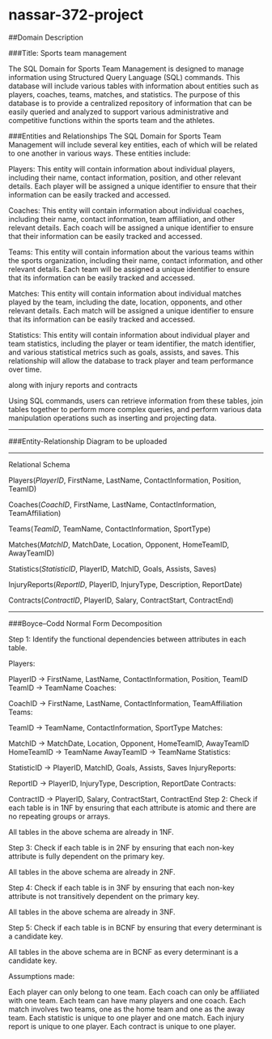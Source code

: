 # nassar-372-project
##Domain Description

###Title: Sports team management

The SQL Domain for Sports Team Management is designed to manage information using Structured Query Language (SQL) commands. This database will include various tables with information about entities such as players, coaches, teams, matches, and statistics. The purpose of this database is to provide a centralized repository of information that can be easily queried and analyzed to support various administrative and competitive functions within the sports team and the athletes.

###Entities and Relationships
The SQL Domain for Sports Team Management will include several key entities, each of which will be related to one another in various ways. These entities include:

Players: This entity will contain information about individual players, including their name, contact information, position, and other relevant details. Each player will be assigned a unique identifier to ensure that their information can be easily tracked and accessed.

Coaches: This entity will contain information about individual coaches, including their name, contact information, team affiliation, and other relevant details. Each coach will be assigned a unique identifier to ensure that their information can be easily tracked and accessed.

Teams: This entity will contain information about the various teams within the sports organization, including their name, contact information, and other relevant details. Each team will be assigned a unique identifier to ensure that its information can be easily tracked and accessed.

Matches: This entity will contain information about individual matches played by the team, including the date, location, opponents, and other relevant details. Each match will be assigned a unique identifier to ensure that its information can be easily tracked and accessed.

Statistics: This entity will contain information about individual player and team statistics, including the player or team identifier, the match identifier, and various statistical metrics such as goals, assists, and saves. This relationship will allow the database to track player and team performance over time.

along with  injury reports and contracts

Using SQL commands, users can retrieve information from these tables, join tables together to perform more complex queries, and perform various data manipulation operations such as inserting and projecting data.

-----------------------------------------
 
###Entity-Relationship Diagram
to be uploaded

 

 -------------------------------------
Relational Schema

Players(*PlayerID*, FirstName, LastName, ContactInformation, Position, TeamID)

Coaches(*CoachID*, FirstName, LastName, ContactInformation, TeamAffiliation)

Teams(*TeamID*, TeamName, ContactInformation, SportType)

Matches(*MatchID*, MatchDate, Location, Opponent, HomeTeamID, AwayTeamID)

Statistics(*StatisticID*, PlayerID, MatchID, Goals, Assists, Saves)

InjuryReports(*ReportID*, PlayerID, InjuryType, Description, ReportDate)

Contracts(*ContractID*, PlayerID, Salary, ContractStart, ContractEnd)



----------------------------------------------

###Boyce–Codd Normal Form Decomposition

Step 1: Identify the functional dependencies between attributes in each table.

Players:

PlayerID -> FirstName, LastName, ContactInformation, Position, TeamID
TeamID -> TeamName
Coaches:

CoachID -> FirstName, LastName, ContactInformation, TeamAffiliation
Teams:

TeamID -> TeamName, ContactInformation, SportType
Matches:

MatchID -> MatchDate, Location, Opponent, HomeTeamID, AwayTeamID
HomeTeamID -> TeamName
AwayTeamID -> TeamName
Statistics:

StatisticID -> PlayerID, MatchID, Goals, Assists, Saves
InjuryReports:

ReportID -> PlayerID, InjuryType, Description, ReportDate
Contracts:

ContractID -> PlayerID, Salary, ContractStart, ContractEnd
Step 2: Check if each table is in 1NF by ensuring that each attribute is atomic and there are no repeating groups or arrays.

All tables in the above schema are already in 1NF.

Step 3: Check if each table is in 2NF by ensuring that each non-key attribute is fully dependent on the primary key.

All tables in the above schema are already in 2NF.

Step 4: Check if each table is in 3NF by ensuring that each non-key attribute is not transitively dependent on the primary key.

All tables in the above schema are already in 3NF.

Step 5: Check if each table is in BCNF by ensuring that every determinant is a candidate key.

All tables in the above schema are in BCNF as every determinant is a candidate key.



Assumptions made:

Each player can only belong to one team.
Each coach can only be affiliated with one team.
Each team can have many players and one coach.
Each match involves two teams, one as the home team and one as the away team.
Each statistic is unique to one player and one match.
Each injury report is unique to one player.
Each contract is unique to one player.



